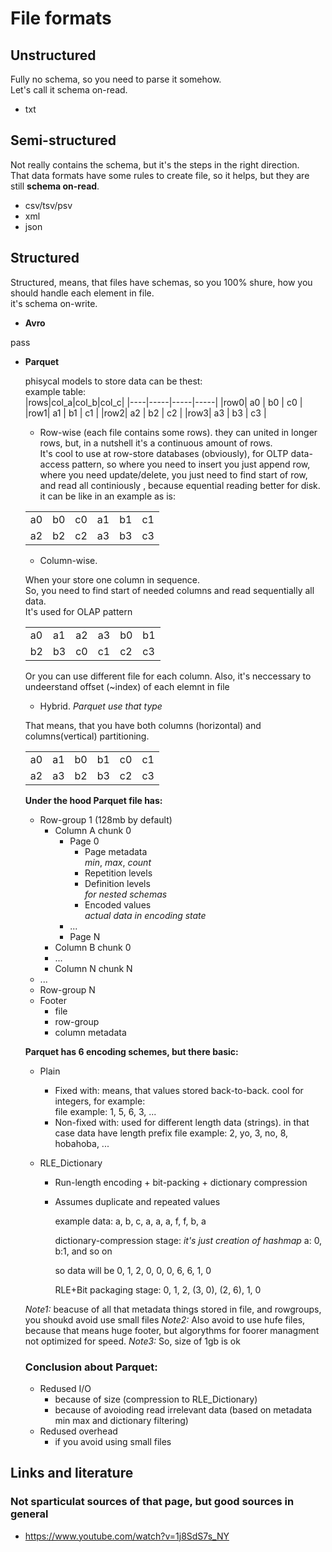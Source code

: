 # File formats

## Unstructured

Fully no schema, so you need to parse it somehow.<br>
Let's call it schema on-read.

- txt

## Semi-structured

Not really contains the schema, but it's the steps in the right direction.<br>
That data formats have some rules to create file, so it helps, but they are still **schema on-read**.

- csv/tsv/psv
- xml
- json

## Structured

Structured, means, that files have schemas, so you 100% shure, how you should handle each element in file.<br>
it's schema on-write.

- **Avro**

pass

- **Parquet**

	phisycal models to store data can be thest:<br>
	example table:<br>
	|rows|col_a|col_b|col_c|
	|----|-----|-----|-----|
	|row0| a0  | b0  | c0  |
	|row1| a1  | b1  | c1  |
	|row2| a2  | b2  | c2  |
	|row3| a3  | b3  | c3  |

	- Row-wise (each file contains some rows). they can united in longer rows, but, in a nutshell it's a continuous amount of rows.<br>
	It's cool to use at row-store databases (obviously), for OLTP data-access pattern, so where you need to insert you just append row, where you need update/delete, you just need to find start of row, and read all continiously , because equential reading better for disk.<br>
	it can be like in an example as is:

	|     |     |     |     |     |     |
	|-----|-----|-----|-----|-----|-----|
	| a0  | b0  | c0  |	a1  | b1  | c1  |
	| a2  | b2  | c2  | a3  | b3  | c3  |


	- Column-wise.

	When your store one column in sequence.<br>
	So, you need to find start of needed columns and read sequentially all data.<br>
	It's used for OLAP pattern

	|     |     |     |     |     |     |
	|-----|-----|-----|-----|-----|-----|
	| a0  | a1  | a2  |	a3  | b0  | b1  |
	| b2  | b3  | c0  | c1  | c2  | c3  |

	Or you can use different file for each column. Also, it's neccessary to undeerstand offset (~index) of each elemnt in file

	- Hybrid. _Parquet use that type_

	That means, that you have both columns (horizontal) and columns(vertical) partitioning.

	|     |     |     |     |     |     |
	|-----|-----|-----|-----|-----|-----|
	| a0  | a1  | b0  |	b1  | c0  | c1  |
	| a2  | a3  | b2  | b3  | c2  | c3  |

	**Under the hood Parquet file has:**<br>

	- Row-group 1 (128mb by default)
		- Column A chunk 0
			- Page 0
				- Page metadata<br>
					_min_, _max_, _count_
				- Repetition levels
				- Definition levels<br>
					_for nested schemas_
				- Encoded values<br>
					_actual data in encoding state_
			- ...
			- Page N
		- Column B chunk 0
		- ...
		- Column N chunk N
	- ...
	- Row-group N
	- Footer
		- file
		- row-group 
		- column metadata


	**Parquet has 6 encoding schemes, but there basic:** <br>

	- Plain
		- Fixed with: means, that values stored back-to-back. cool for integers, for example:<br>
			file example: 1, 5, 6, 3, ...
		- Non-fixed with: used for different length data (strings). in that case data have length prefix
			file example: 2, yo, 3, no, 8, hobahoba, ...

	- RLE_Dictionary
		- Run-length encoding + bit-packing + dictionary compression
		- Assumes duplicate and repeated values

			example data:
			a, b, c, a, a, a, f, f, b, a

			dictionary-compression stage:
			_it's just creation of hashmap_
			a: 0, b:1, and so on

			so data will be
			0, 1, 2, 0, 0, 0, 6, 6, 1, 0

			RLE+Bit packaging stage:
			0, 1, 2, (3, 0), (2, 6), 1, 0

	_Note1:_ beacuse of all that metadata things stored in file, and rowgroups, you shoukd avoid use small files
	_Note2:_ Also avoid to use hufe files, because that means huge footer, but algorythms for foorer managment not optimized for speed.
	_Note3:_ So, size of 1gb is ok

	### Conclusion about Parquet:

	- Redused I/O
		- because of size (compression to RLE_Dictionary)
		- because of avoioding read irrelevant data (based on metadata min max and dictionary filtering)
	- Redused overhead
		- if you avoid using small files


## Links and literature
### Not sparticulat sources of that page, but good sources in general

- https://www.youtube.com/watch?v=1j8SdS7s_NY


